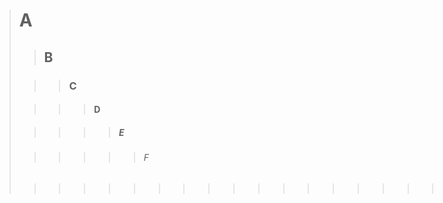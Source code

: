 > <h1>A</h1>
>
>> <h2>B</h2>
>
>>> <h3>C</h3>
>
>>>> <h4>D</h4>
>
>>>>> <h5>E</h5>
>
>>>>>> <h6>F</h6>
>
>>>>>>>>>>>>>>>>>>>>>>>>>>>>>>>>>>>>>>>>>>>>>>>>>>>>>>>>>> G
